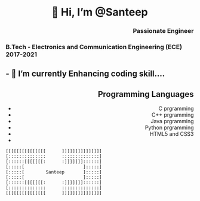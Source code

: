  <h1 align="center">👋 Hi, I’m @Santeep</h1> 
 <h3 align="Right">Passionate Engineer</h3>
 <h3 align="Left">B.Tech -<strong> Electronics and Communication Engineering (ECE) </strong>2017-2021</h3>
<h2>- 🌱 I’m currently Enhancing coding skill....</h2>
<h2 align="Right">Programming Languages</h2>
<ul align="Right">
<li>C prgramming</li>
<li>C++ prgramming</li>
<li>Java prgramming</li>
<li>Python prgramming</li>   
 <li>HTML5 and CSS3<li>
</ul>

    [[[[[[[[[[[[[[[      ]]]]]]]]]]]]]]]
    [::::::::::::::      ::::::::::::::]
    [::::::[[[[[[[:      :]]]]]]]::::::]
    [:::::[                      ]:::::]
    [:::::[        Santeep       ]:::::]
    [:::::[                      ]:::::]
    [::::::[[[[[[[:      :]]]]]]]::::::]
    [::::::::::::::      ::::::::::::::]
    [[[[[[[[[[[[[[[      ]]]]]]]]]]]]]]] 
<!---
Santeep/Santeep is a ✨ special ✨ repository because its `README.md` (this file) appears on your GitHub profile.
You can click the Preview link to take a look at your changes.
--->
 

